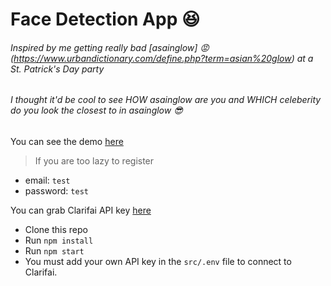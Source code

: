 #  Face Detection App :satisfied:

###### Inspired by me getting really bad [asainglow] :rage: (https://www.urbandictionary.com/define.php?term=asian%20glow) at a St. Patrick's Day party

###### I thought it'd be cool to see HOW asainglow are you and WHICH celeberity do you look the closest to in asainglow :sunglasses:


You can see the demo [here](https://asianglow-index.com/) 

> If you are too lazy to register

- email: `test`
- password: `test`

You can grab Clarifai API key [here](https://www.clarifai.com/)

- Clone this repo
- Run `npm install`
- Run `npm start`
- You must add your own API key in the `src/.env` file to connect to Clarifai.




